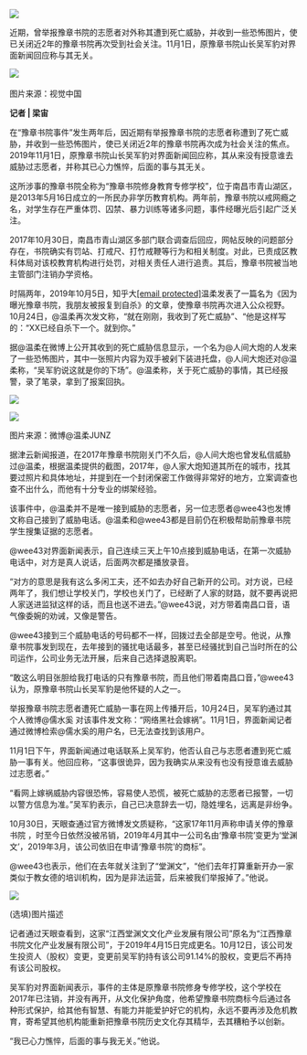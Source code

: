 <p><img src="https://github.com/ZjzMisaka/iaders/img/2019/11/5638c-c02159795fd160a9969d769d3506bdd7.jpg"></p>
<div class="preface">近期，曾举报豫章书院的志愿者对外称其遭到死亡威胁，并收到一些恐怖图片，使已关闭近2年的豫章书院再次受到社会关注。11月1日，原豫章书院山长吴军豹对界面新闻回应称与其无关。</div>
<p><span id="more-8399"></span></p>
<div class="WB_editor_iframe_new">
<p class="picbox">​​<img src="https://github.com/ZjzMisaka/iaders/img/2019/11/5638c-c02159795fd160a9969d769d3506bdd7.jpg"></p>
<p>图片来源：视觉中国</p>
<p><b>记者 | 梁宙</b></p>
<p>在“豫章书院事件”发生两年后，因近期有举报豫章书院的志愿者称遭到了死亡威胁，并收到一些恐怖图片，使已关闭近2年的豫章书院再次成为社会关注的焦点。2019年11月1日，原豫章书院山长吴军豹对界面新闻回应称，其从来没有授意谁去威胁过志愿者，并称其已心力憔悴，后面的事与其无关。</p>
<p>这所涉事的豫章书院全称为“豫章书院修身教育专修学校”，位于南昌市青山湖区，是2013年5月16日成立的一所民办非学历教育机构。两年前，豫章书院以戒网瘾之名，对学生存在严重体罚、囚禁、暴力训练等诸多问题，事件经曝光后引起广泛关注。</p>
<p>2017年10月30日，南昌市青山湖区多部门联合调查后回应，网帖反映的问题部分存在，书院确实有罚站、打戒尺、打竹戒鞭等行为和相关制度。对此，已责成区教科体局对该校教育机构进行处罚，对相关责任人进行追责。其后，豫章书院被当地主管部门注销办学资格。</p>
<p>时隔两年，2019年10月5日，知乎大<a href="/cdn-cgi/l/email-protection" class="__cf_email__" data-cfemail="d58395">[email&#160;protected]</a>温柔发表了一篇名为《因为曝光豫章书院，我朋友被报复到自杀》的文章，使豫章书院再次进入公众视野。10月24日，@温柔再次发文称，“就在刚刚，我收到了死亡威胁”、“他是这样写的：“XX已经自杀下一个。就到你。”</p>
<p>据@温柔在微博上公开其收到的死亡威胁信息显示，一个名为@人间大炮的人发来了一些恐怖图片，其中一张照片内容为双手被剁下装进托盘，@人间大炮还对@温柔称，“吴军豹说这就是你的下场”。@温柔称，关于死亡威胁的事情，其已经报警，录了笔录，拿到了报案回执。</p>
<p class="picbox"><img src="https://github.com/ZjzMisaka/iaders/img/2019/11/c0105-3d4ecdcb41ca8dde18bee53b468427a8.jpg"></p>
<p class="picbox"><img src="https://github.com/ZjzMisaka/iaders/img/2019/11/79458-b5dfe2bf06371131fb7631c74693814f.jpg"></p>
<p>图片来源：微博@温柔JUNZ</p>
<p>据津云新闻报道，在2017年豫章书院刚关门不久后，@人间大炮也曾发私信威胁过@温柔，根据温柔提供的截图，2017年，@人家大炮知道其所在的城市，找其要过照片和具体地址，并提到在一个封闭保密工作做得非常好的地方，立案调查也查不出什么，而他有十分专业的绑架经验。</p>
<p>该事件中，@温柔并不是唯一接到威胁的志愿者，另一位志愿者@wee43也发博文称自己接到了威胁电话。@温柔和@wee43都是目前仍在积极帮助前豫章书院学生搜集证据的志愿者。</p>
<p>@wee43对界面新闻表示，自己连续三天上午10点接到威胁电话，在第一次威胁电话中，对方是真人说话，后面两次都是播放录音。</p>
<p>“对方的意思是我有这么多闲工夫，还不如去办好自己新开的公司。对方说，已经两年了，我们想让学校关门，学校也关门了，已经断了人家的财路，就不要再说把人家送进监狱这样的话，而且也送不进去。”@wee43说，对方带着南昌口音，语气像委婉的劝诫，又像是警告。</p>
<p>@wee43接到三个威胁电话的号码都不一样，回拨过去全部是空号。他说，从豫章书院事发到现在，去年接到的骚扰电话最多，甚至已经骚扰到自己当时所在的公司运作，公司业务无法开展，后来自己选择退股离职。</p>
<p>“敢这么明目张胆给我打电话的只有豫章书院，而且他们带着南昌口音，”@wee43认为，原豫章书院山长吴军豹是他怀疑的人之一。</p>
<p>举报豫章书院志愿者遭死亡威胁一事在网上传播开后，10月24日，吴军豹通过其个人微博@儒水奚 对该事件发文称：“网络黑社会嫁祸”。11月1日，界面新闻记者通过微博检索@儒水奚的用户名，已无法查找到该用户。</p>
<p>11月1日下午，界面新闻通过电话联系上吴军豹，他否认自己与志愿者遭到死亡威胁一事有关。他回应称，“这事很诡异，因为我确实从来没有也没有授意谁去威胁过志愿者。”</p>
<p>“看网上嫁祸威胁内容很恐怖，容易使人恐慌，被死亡威胁的志愿者已报警，一切以警方信息为准。”吴军豹表示，自己已决意辞去一切，隐姓埋名，远离是非纷争。</p>
<p>10月30日，天眼查通过官方微博发文质疑称，“这家17年11月声称申请关停的豫章书院 ，时至今日依然没被吊销，2019年4月其中一公司名由‘豫章书院’变更为‘堂渊文’，2019年3月，该公司依旧在申请‘豫章书院’的商标”。</p>
<p>@wee43也表示，他们在去年就关注到了“堂渊文”，“他们去年打算重新开办一家类似于教女德的培训机构，因为是非法运营，后来被我们举报掉了。”他说。</p>
<p class="picbox"><img src="https://github.com/ZjzMisaka/iaders/img/2019/11/310a3-ab6d651051555b4e8aa249b39ee6284a.png"></p>
<p>(选填)图片描述</p>
<p>记者通过天眼查看到，这家“江西堂渊文文化产业发展有限公司”原名为“江西豫章书院文化产业发展有限公司”，于2019年4月15日完成更名。10月12日，该公司发生投资人（股权）变更，变更前吴军豹持有该公司91.14%的股权，变更后不再持有该公司股权。</p>
<p>吴军豹对界面新闻表示，事件的主体是原豫章书院修身专修学校，这个学校在2017年已注销，并没有再开，从文化保护角度，他希望豫章书院商标今后通过各种形式保护，给其他有智慧、有能力并能爱护好它的机构，永远不要再涉及危机教育，寄希望其他机构能重新把豫章书院历史文化存其精华，去其糟粕予以创新。</p>
<p>“我已心力憔悴，后面的事与我无关。”他说。​​​​</p>